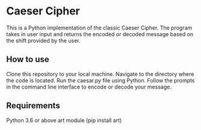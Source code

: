 # Caeser Cipher
This is a Python implementation of the classic Caeser Cipher. The program takes in user input and returns the encoded or decoded message based on the shift provided by the user.

## How to use
Clone this repository to your local machine.
Navigate to the directory where the code is located.
Run the caesar.py file using Python.
Follow the prompts in the command line interface to encode or decode your message.

## Requirements
Python 3.6 or above
art module (pip install art)
